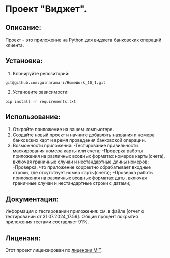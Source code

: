 # Проект "Виджет".
## Описание:
Проект - это приложение на Python для виджета банковских операций клиента.

## Установка:

1. Клонируйте репозиторий:
```
git@github.com:gulnaramari/HomeWork_10_1.git
```
2. Установите зависимости:
```
pip install -r requirements.txt
```
## Использование:
1. Откройте приложение на вашем компьютере.
2. Создайте новый проект и начните добавлять названия и номера банковских карт и время проведения банковской операции. 
3. Возможности приложения:
-Тестирование правильности маскирования номера карты или счета;
-Проверка работы приложения на различных входных форматах номеров карты(счета), включая граничные случаи и нестандартные длины номеров;
-Проверка, что приложение корректно обрабатывает входные строки, где отсутствует номер карты(счета);
-Проверка работы приложения на различных входных форматах даты, включая граничные случаи и нестандартные строки с датами;

## Документация:

Информация о тестировании приложения:
см. в файле [отчет о тестировании от 31.07.2024_17.59].
Общий процент покрытия приложения тестами составляет 91%.

## Лицензия:

Этот проект лицензирован по [лицензии MIT](LICENSE).
